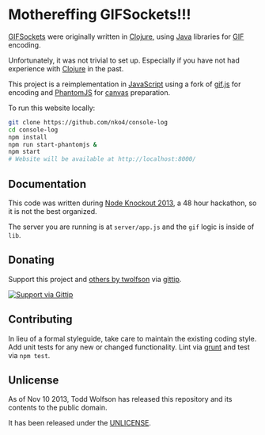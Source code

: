 # Mothereffing GIFSockets!!!

[GIFSockets][] were originally written in [Clojure][],
using [Java][] libraries for [GIF][] encoding.

[GIFSockets]: https://github.com/videlalvaro/gifsockets
[Clojure]: http://en.wikipedia.org/wiki/Clojure
[Java]: http://en.wikipedia.org/wiki/Java_%28programming_language%29
[GIF]: http://en.wikipedia.org/wiki/Graphics_Interchange_Format

Unfortunately, it was not trivial to set up.
Especially if you have not had experience with
[Clojure][] in the past.

This project is a reimplementation in [JavaScript][]
using a fork of [gif.js][] for encoding and
[PhantomJS][] for [canvas][] preparation.

[JavaScript]: http://en.wikipedia.org/wiki/ECMAScript
[gif.js]: http://jnordberg.github.io/gif.js/
[PhantomJS]: http://phantomjs.org/
[canvas]: https://developer.mozilla.org/en-US/docs/HTML/Canvas

To run this website locally:

```bash
git clone https://github.com/nko4/console-log
cd console-log
npm install
npm run start-phantomjs &
npm start
# Website will be available at http://localhost:8000/
```

## Documentation
This code was written during [Node Knockout 2013][], a 48 hour hackathon, so it is not the best organized.

[Node Knockout 2013]: http://2013.nodeknockout.com/

The server you are running is at `server/app.js` and the `gif` logic is inside of `lib`.

## Donating
Support this project and [others by twolfson][gittip] via [gittip][].

[![Support via Gittip][gittip-badge]][gittip]

[gittip-badge]: https://rawgithub.com/twolfson/gittip-badge/master/dist/gittip.png
[gittip]: https://www.gittip.com/twolfson/

## Contributing
In lieu of a formal styleguide, take care to maintain the existing coding style. Add unit tests for any new or changed functionality. Lint via [grunt](https://github.com/gruntjs/grunt) and test via `npm test`.

## Unlicense
As of Nov 10 2013, Todd Wolfson has released this repository and its contents to the public domain.

It has been released under the [UNLICENSE][].

[UNLICENSE]: UNLICENSE
